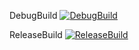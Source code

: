 DebugBuild
[![DebugBuild](https://github.com/FuruyaYuto05/CG2/actions/workflows/DebugBuild.yml/badge.svg)](https://github.com/FuruyaYuto05/CG2/actions/workflows/DebugBuild.yml)

ReleaseBuild
[![ReleaseBuild](https://github.com/FuruyaYuto05/CG2/actions/workflows/ReleaseBuild.yml/badge.svg)](https://github.com/FuruyaYuto05/CG2/actions/workflows/ReleaseBuild.yml)
